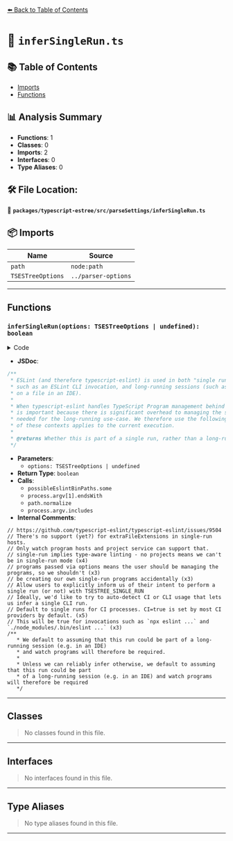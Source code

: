 [⬅️ Back to Table of Contents](../../../../index.md)

# 📄 `inferSingleRun.ts`

## 📚 Table of Contents

- [Imports](#imports)
- [Functions](#functions)

## 📊 Analysis Summary

- **Functions**: 1
- **Classes**: 0
- **Imports**: 2
- **Interfaces**: 0
- **Type Aliases**: 0

## 🛠️ File Location:
📂 **`packages/typescript-estree/src/parseSettings/inferSingleRun.ts`**

## 📦 Imports

| Name | Source |
|------|--------|
| `path` | `node:path` |
| `TSESTreeOptions` | `../parser-options` |


---

## Functions

### `inferSingleRun(options: TSESTreeOptions | undefined): boolean`

<details><summary>Code</summary>

```ts
export function inferSingleRun(options: TSESTreeOptions | undefined): boolean {
  // https://github.com/typescript-eslint/typescript-eslint/issues/9504
  // There's no support (yet?) for extraFileExtensions in single-run hosts.
  // Only watch program hosts and project service can support that.
  if (options?.extraFileExtensions?.length) {
    return false;
  }

  if (
    // single-run implies type-aware linting - no projects means we can't be in single-run mode
    options?.project == null ||
    // programs passed via options means the user should be managing the programs, so we shouldn't
    // be creating our own single-run programs accidentally
    options.programs != null
  ) {
    return false;
  }

  // Allow users to explicitly inform us of their intent to perform a single run (or not) with TSESTREE_SINGLE_RUN
  if (process.env.TSESTREE_SINGLE_RUN === 'false') {
    return false;
  }
  if (process.env.TSESTREE_SINGLE_RUN === 'true') {
    return true;
  }

  // Ideally, we'd like to try to auto-detect CI or CLI usage that lets us infer a single CLI run.
  if (!options.disallowAutomaticSingleRunInference) {
    const possibleEslintBinPaths = [
      'node_modules/.bin/eslint', // npm or yarn repo
      'node_modules/eslint/bin/eslint.js', // pnpm repo
    ];
    if (
      // Default to single runs for CI processes. CI=true is set by most CI providers by default.
      process.env.CI === 'true' ||
      // This will be true for invocations such as `npx eslint ...` and `./node_modules/.bin/eslint ...`
      possibleEslintBinPaths.some(
        binPath =>
          process.argv.length > 1 &&
          process.argv[1].endsWith(path.normalize(binPath)),
      )
    ) {
      return !process.argv.includes('--fix');
    }
  }

  /**
   * We default to assuming that this run could be part of a long-running session (e.g. in an IDE)
   * and watch programs will therefore be required.
   *
   * Unless we can reliably infer otherwise, we default to assuming that this run could be part
   * of a long-running session (e.g. in an IDE) and watch programs will therefore be required
   */
  return false;
}
```
</details>

- **JSDoc**:
```ts
/**
 * ESLint (and therefore typescript-eslint) is used in both "single run"/one-time contexts,
 * such as an ESLint CLI invocation, and long-running sessions (such as continuous feedback
 * on a file in an IDE).
 *
 * When typescript-eslint handles TypeScript Program management behind the scenes, this distinction
 * is important because there is significant overhead to managing the so called Watch Programs
 * needed for the long-running use-case. We therefore use the following logic to figure out which
 * of these contexts applies to the current execution.
 *
 * @returns Whether this is part of a single run, rather than a long-running process.
 */
```

- **Parameters**:
  - `options: TSESTreeOptions | undefined`
- **Return Type**: `boolean`
- **Calls**:
  - `possibleEslintBinPaths.some`
  - `process.argv[1].endsWith`
  - `path.normalize`
  - `process.argv.includes`
- **Internal Comments**:
```
// https://github.com/typescript-eslint/typescript-eslint/issues/9504
// There's no support (yet?) for extraFileExtensions in single-run hosts.
// Only watch program hosts and project service can support that.
// single-run implies type-aware linting - no projects means we can't be in single-run mode (x4)
// programs passed via options means the user should be managing the programs, so we shouldn't (x3)
// be creating our own single-run programs accidentally (x3)
// Allow users to explicitly inform us of their intent to perform a single run (or not) with TSESTREE_SINGLE_RUN
// Ideally, we'd like to try to auto-detect CI or CLI usage that lets us infer a single CLI run.
// Default to single runs for CI processes. CI=true is set by most CI providers by default. (x5)
// This will be true for invocations such as `npx eslint ...` and `./node_modules/.bin/eslint ...` (x3)
/**
   * We default to assuming that this run could be part of a long-running session (e.g. in an IDE)
   * and watch programs will therefore be required.
   *
   * Unless we can reliably infer otherwise, we default to assuming that this run could be part
   * of a long-running session (e.g. in an IDE) and watch programs will therefore be required
   */
```


---

## Classes

> No classes found in this file.


---

## Interfaces

> No interfaces found in this file.


---

## Type Aliases

> No type aliases found in this file.


---